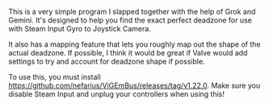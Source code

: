 This is a very simple program I slapped together with the help of Grok and Gemini. It's designed to help you find the exact perfect deadzone for use with Steam Input Gyro to Joystick Camera.

It also has a mapping feature that lets you roughly map out the shape of the actual deadzone. If possible, I think it would be great if Valve would add settings to try and account for deadzone shape if possible.

To  use this, you must install https://github.com/nefarius/ViGEmBus/releases/tag/v1.22.0.
Make sure you disable Steam Input and unplug your controllers when using this!
